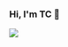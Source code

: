 ### Hi, I'm TC 👋

<img src="https://github-readme-stats.vercel.app/api?username=tingchihc&show_icons=true&bg_color=ffffff" />


<!--
I am Ting, and I am passionate about AI/ML research, particularly in the areas of **3D scene representation** and **Neural Radiance Fields (NeRF)**.  
- 🔭 I’m currently working on AI, ML/DL, CV and NLP
- 🎓 I completed my MS in Computer Science at [UC San Diego](https://ucsd.edu/) in June 2023
- ✌🏻 I am currently attending the [University of Southern California](https://www.usc.edu/) for my MS in Computer Science
- 🌱 I’m currently learning 
- 👯 I’m looking to collaborate on ...
- 🤔 I’m looking for help with ...
- 💬 Ask me about ...
- 📫 How to reach me: ...
- 😄 Pronouns: ...
- ⚡ Fun fact: ...
-->
